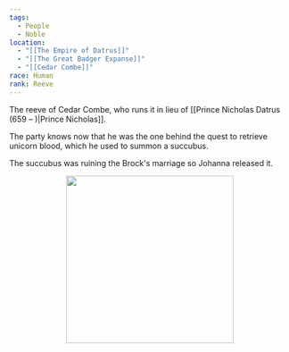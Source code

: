 ```yaml
---
tags:
  - People
  - Noble
location:
  - "[[The Empire of Datrus]]"
  - "[[The Great Badger Expanse]]"
  - "[[Cedar Combe]]"
race: Human
rank: Reeve
---
```

The reeve of Cedar Combe, who runs it in lieu of [[Prince Nicholas Datrus (659 – )|Prince Nicholas]].

The party knows now that he was the one behind the quest to retrieve unicorn blood, which he used to summon a succubus.

The succubus was ruining the Brock's marriage so Johanna released it.<p style="text-align:center;"><img src="https://foundry-vtt-kb.s3.us-east-2.amazonaws.com/Images/Tokens/NPCs/Nobles/" width="300" height="300"></p>

